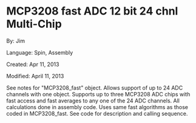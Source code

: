 # MCP3208 fast ADC 12 bit 24 chnl Multi-Chip

By: Jim

Language: Spin, Assembly

Created: Apr 11, 2013

Modified: April 11, 2013

See notes for "MCP3208\_fast" object. Allows support of up to 24 ADC channels with one object. Supports up to three MCP3208 ADC chips with fast access and fast averages to any one of the 24 ADC channels. All calculations done in assembly code. Uses same fast algorithms as those coded in MCP3208\_fast. See code for description and calling sequence.
